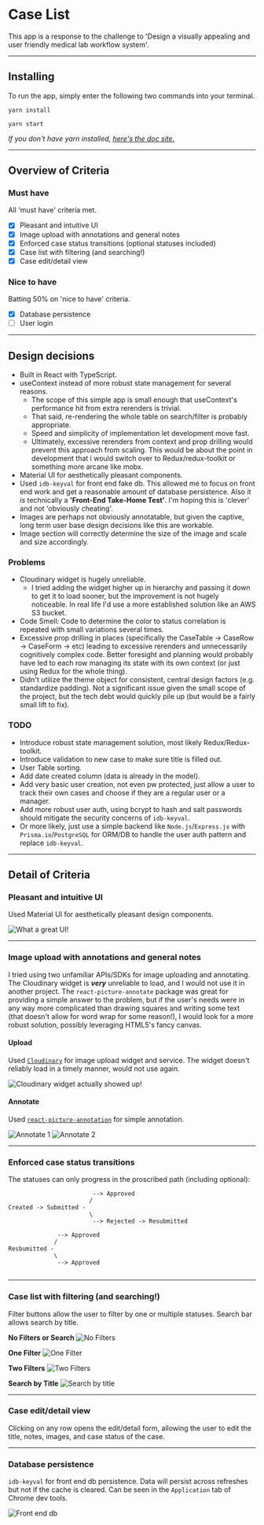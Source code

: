 # Case List 

This app is a response to the challenge to 'Design a visually appealing and user friendly medical lab workflow system'.

***

## Installing

To run the app, simply enter the following two commands into your terminal.

```
yarn install
```
```
yarn start
```

_If you don't have yarn installed, [here's the doc site.](https://classic.yarnpkg.com/en/docs/install/#mac-stable)_

***

## Overview of Criteria

### Must have
All 'must have' criteria met.
- [x] Pleasant and intuitive UI
- [x] Image upload with annotations and general notes
- [x] Enforced case status transitions (optional statuses included)
- [x] Case list with filtering (and searching!)
- [x] Case edit/detail view

### Nice to have
Batting 50% on 'nice to have' criteria.
- [x] Database persistence
- [ ] User login

***
## Design decisions

- Built in React with TypeScript.
- useContext instead of more robust state management for several reasons.
    - The scope of this simple app is small enough that useContext's performance hit from extra rerenders is trivial.
    - That said, re-rendering the whole table on search/filter is probably appropriate.
    - Speed and simplicity of implementation let development move fast.
    - Ultimately, excessive rerenders from context and prop drilling would prevent this approach from scaling.  This would be about the point in development that i would switch over to Redux/redux-toolkit or something more arcane like mobx.
- Material UI for aesthetically pleasant components.
- Used `idb-keyval` for front end fake db.  This allowed me to focus on front end work and get a reasonable amount of database persistence.  Also it _is_ technically a __'Front-End Take-Home Test'__. I'm hoping this is 'clever' and not 'obviously cheating'.
- Images are perhaps not obviously annotatable, but given the captive, long term user base design decisions like this are workable.
- Image section will correctly determine the size of the image and scale and size accordingly.

### Problems
-  Cloudinary widget is hugely unreliable.
    - I tried adding the widget higher up in hierarchy and passing it down to get it to load sooner, but the improvement is not hugely noticeable.  In real life I'd use a more established solution like an AWS S3 bucket.
- Code Smell: Code to determine the color to status correlation is repeated with small variations several times.
- Excessive prop drilling in places (specifically the CaseTable -> CaseRow -> CaseForm -> etc) leading to excessive rerenders and unnecessarily cognitively complex code.  Better foresight and planning would probably have led to each row managing its state with its own context (or just using Redux for the whole thing).
- Didn't utilize the theme object for consistent, central design factors (e.g. standardize padding). Not a significant issue given the small scope of the project, but the tech debt would quickly pile up (but would be a fairly small lift to fix).

### TODO
- Introduce robust state management solution, most likely Redux/Redux-toolkit.
- Introduce validation to new case to make sure title is filled out.
- User Table sorting.
- Add date created column (data is already in the model).
- Add very basic user creation, not even pw protected, just allow a user to track their own cases and choose if they are a regular user or a manager.
- Add more robust user auth, using bcrypt to hash and salt passwords should mitigate the security concerns of `idb-keyval`.
- Or more likely, just use a simple backend like `Node.js`/`Express.js` with `Prisma.io`/`PostgreSQL` for ORM/DB to handle the user auth pattern and replace `idb-keyval`.
***
## Detail of Criteria

### Pleasant and intuitive UI

Used Material UI for aesthetically pleasant design components.

![What a great UI!](https://res.cloudinary.com/dkyipbwc4/image/upload/v1626619897/README%20Pictures/case_list_ui_ulnprj.png)

***

### Image upload with annotations and general notes

I tried using two unfamiliar APIs/SDKs for image uploading and annotating.  The Cloudinary widget is ___very___ unreliable to load, and I would not use it in another project. The `react-picture-annotate` package was great for providing a simple answer to the problem, but if the user's needs were in any way more complicated than drawing squares and writing some text (that doesn't allow for word wrap for some reason!), I would look for a more robust solution, possibly leveraging HTML5's fancy canvas.

#### Upload
Used [`Cloudinary`](https://cloudinary.com/) for image upload widget and service.  The widget doesn't reliably load in a timely manner, would not use again.

![Cloudinary widget actually showed up!](https://res.cloudinary.com/dkyipbwc4/image/upload/v1626620171/README%20Pictures/cloudinary_widget_qb0zsb.png)

#### Annotate
Used [`react-picture-annotation`](https://github.com/Kunduin/react-picture-annotation) for simple annotation.

![Annotate 1](https://res.cloudinary.com/dkyipbwc4/image/upload/v1626620809/README%20Pictures/annotate_1_nawiyw.png)
![Annotate 2](https://res.cloudinary.com/dkyipbwc4/image/upload/v1626620810/README%20Pictures/annotate_2_d0bmak.png)

***

### Enforced case status transitions

The statuses can only progress in the proscribed path (including optional):

```
                        --> Approved
                       /
Created -> Submitted -                
                       \
                        --> Rejected -> Resubmitted

              --> Approved
             /
Resbumitted -
             \ 
              --> Approved
                                   

```

***

### Case list with filtering (and searching!)

Filter buttons allow the user to filter by one or multiple statuses. Search bar allows search by title.

__No Filters or Search__
![No Filters](https://res.cloudinary.com/dkyipbwc4/image/upload/v1626622342/README%20Pictures/no_filters_rpqvza.png)

__One Filter__
![One Filter](https://res.cloudinary.com/dkyipbwc4/image/upload/v1626622342/README%20Pictures/1_filter_x2xshg.png)

__Two Filters__
![Two Filters](https://res.cloudinary.com/dkyipbwc4/image/upload/v1626622341/README%20Pictures/2_filters_esy0z4.png)

__Search by Title__
![Search by title](https://res.cloudinary.com/dkyipbwc4/image/upload/v1626622557/README%20Pictures/search_by_title_tjmtfz.png)

*** 
### Case edit/detail view

Clicking on any row opens the edit/detail form, allowing the user to edit the title, notes, images, and case status of the case.

***
### Database persistence

`idb-keyval` for front end db persistence.  Data will persist across refreshes but not if the cache is cleared.   Can be seen in the `Application` tab of Chrome dev tools.

![Front end db](https://res.cloudinary.com/dkyipbwc4/image/upload/v1626622879/README%20Pictures/dev_console_idb-keyval_hmgger.png)
